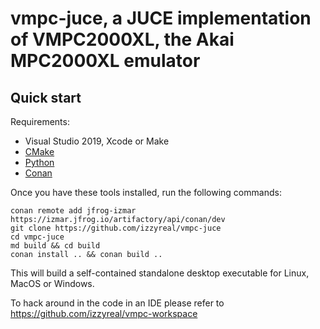 # vmpc-juce, a JUCE implementation of VMPC2000XL, the Akai MPC2000XL emulator

## Quick start

Requirements:
- Visual Studio 2019, Xcode or Make
- [CMake](https://cmake.org/)
- [Python](https://www.python.org/downloads/)
- [Conan](https://docs.conan.io/en/latest/installation.html)

Once you have these tools installed, run the following commands:
```
conan remote add jfrog-izmar https://izmar.jfrog.io/artifactory/api/conan/dev
git clone https://github.com/izzyreal/vmpc-juce
cd vmpc-juce
md build && cd build
conan install .. && conan build ..
```

This will build a self-contained standalone desktop executable for Linux, MacOS or Windows.

To hack around in the code in an IDE please refer to https://github.com/izzyreal/vmpc-workspace
